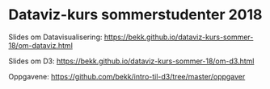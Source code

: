 # Dataviz-kurs sommerstudenter 2018

Slides om Datavisualisering: https://bekk.github.io/dataviz-kurs-sommer-18/om-dataviz.html

Slides om D3: https://bekk.github.io/dataviz-kurs-sommer-18/om-d3.html

Oppgavene: https://github.com/bekk/intro-til-d3/tree/master/oppgaver

